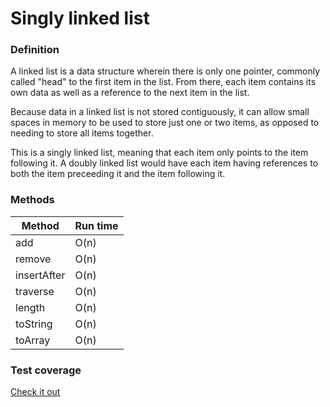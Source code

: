 # Singly linked list


### Definition

A linked list is a data structure wherein there is only one pointer, commonly called "head" to the first item in the list. From there, each item contains its own data as well as a reference to the next item in the list.

Because data in a linked list is not stored contiguously, it can allow small spaces in memory to be used to store just one or two items, as opposed to needing to store all items together.

This is a singly linked list, meaning that each item only points to the item following it. A doubly linked list would have each item having references to both the item preceeding it and the item following it.


### Methods

Method      | Run time
---         | ---
add         | O(n)
remove      | O(n)
insertAfter | O(n)
traverse    | O(n)
length      | O(n)
toString    | O(n)
toArray     | O(n)

### Test coverage

[Check it out](https://heatherbooker.github.io/dataStructures/coverage/singlyLinkedList/index.html)
